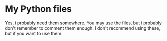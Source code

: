 # My Python files
Yes, i probably need them somewhere.
You may use the files, but i probably don't remember to comment them enough.
I don't recommend using these, but if you want to use them.

